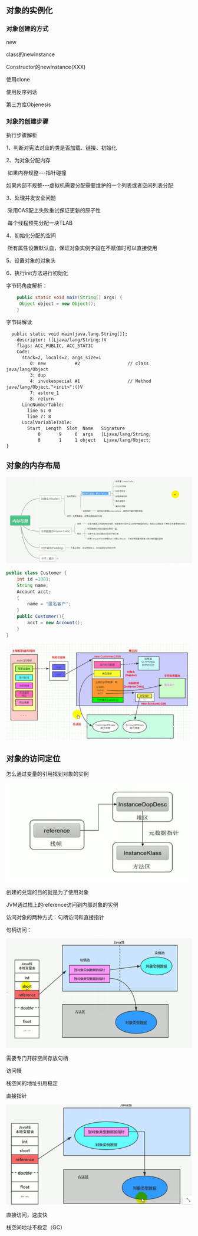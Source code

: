 ## 对象的实例化

### 对象创建的方式

new

class的newInstance

Constructor的newInstance(XXX)

使用clone

使用反序列话

第三方库Objenesis



### 对象的创建步骤

执行步骤解析

1、判断对宪法对应的类是否加载、链接、初始化

2、为对象分配内存

​		如果内存规整---指针碰撞

​		如果内部不规整---虚拟机需要分配需要维护的一个列表或者空闲列表分配

3、处理并发安全问题

​		采用CAS配上失败重试保证更新的原子性

​		每个线程预先分配一块TLAB

4、初始化分配的空间

​		所有属性设置默认自，保证对象实例字段在不赋值时可以直接使用

5、设置对象的对象头

6、执行init方法进行初始化





字节码角度解析：

```java
    public static void main(String[] args) {
     Object object = new Object();
    }
```

字节码解读

```
  public static void main(java.lang.String[]);
    descriptor: ([Ljava/lang/String;)V
    flags: ACC_PUBLIC, ACC_STATIC
    Code:
      stack=2, locals=2, args_size=1
         0: new           #2                  // class java/lang/Object
         3: dup
         4: invokespecial #1                  // Method java/lang/Object."<init>":()V
         7: astore_1
         8: return
      LineNumberTable:
        line 6: 0
        line 7: 8
      LocalVariableTable:
        Start  Length  Slot  Name   Signature
            0       9     0  args   [Ljava/lang/String;
            8       1     1 object   Ljava/lang/Object;
}

```









## 对象的内存布局



![](picc/内部布局.png)





```java
public class Customer {
    int id =1001;
    String name;
    Account acct;
    {
        name = "匿名客户";
    }
    public Customer(){
        acct = new Account();
    }
}
```

![](picc/内部小结.png)



## 对象的访问定位



怎么通过变量的引用找到对象的实例

![](picc/对象的定位.png)

创建的兑现的目的就是为了使用对象



JVM通过栈上的reference访问到内部对象的实例



访问对象的两种方式：句柄访问和直接指针



句柄访问：

![](picc/句柄.png)

需要专门开辟空间存放句柄

访问慢

栈空间的地址引用稳定



直接指针

![](picc/直接指针.png)

直接访问，速度快

栈空间地址不稳定（GC）











